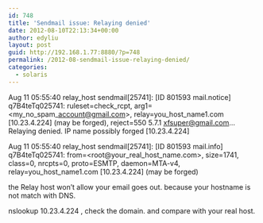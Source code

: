 ```yaml
---
id: 748
title: 'Sendmail issue: Relaying denied'
date: 2012-08-10T22:13:34+00:00
author: edyliu
layout: post
guid: http://192.168.1.77:8880/?p=748
permalink: /2012-08-sendmail-issue-relaying-denied/
categories:
  - solaris
---
```

Aug 11 05:55:40 relay\_host sendmail[25741]: [ID 801593 mail.notice] q7B4teTq025741: ruleset=check\_rcpt, arg1=<my\_no\_spam\_account@gmail.com>, relay=you\_host_name1.com \[10.23.4.224\] (may be forged), reject=550 5.7.1 <xfsuper@gmail.com>&#8230; Relaying denied. IP name possibly forged [10.23.4.224]
  
Aug 11 05:55:40 relay_host sendmail[25741]: [ID 801593 mail.info] q7B4teTq025741: from=<root@your\_real\_host\_name.com>, size=1741, class=0, nrcpts=0, proto=ESMTP, daemon=MTA-v4, relay=you\_host_name1.com \[10.23.4.224\] (may be forged)

the Relay host won&#8217;t allow your email goes out. because your hostname is not match with DNS.

nslookup 10.23.4.224 , check the domain. and compare with your real host.